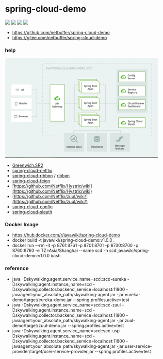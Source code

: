 # spring-cloud-demo
![](https://img.shields.io/static/v1?label=java&message=1.8&color=blue)
![](https://img.shields.io/static/v1?label=sppring-boot&message=2.1.7.RELEASE&color=blue)
![](https://img.shields.io/static/v1?label=sppring-cloud&message=Greenwich.SR2&color=brightgreen)
![](https://img.shields.io/static/v1?label=lombok&message=1.18.8&color=blue)
* https://github.com/netbuffer/spring-cloud-demo  
* https://gitee.com/netbuffer/spring-cloud-demo

### help
![spring-cloud](help/spring-cloud.png)
* [Greenwich.SR2](https://cloud.spring.io/spring-cloud-static/Greenwich.SR2/single/spring-cloud.html)
* [spring-cloud-netflix](https://cloud.spring.io/spring-cloud-netflix/reference/html/)
* [spring-cloud-ribbon](https://cloud.spring.io/spring-cloud-netflix/reference/html/#spring-cloud-ribbon) / [ribbon](https://github.com/Netflix/ribbon/wiki/Getting-Started)
* [spring-cloud-feign](https://cloud.spring.io/spring-cloud-openfeign/reference/html/#spring-cloud-feign)
* [https://github.com/Netflix/Hystrix/wiki](https://github.com/Netflix/Hystrix/wiki)
* [https://github.com/Netflix/zuul/wiki/](https://github.com/Netflix/zuul/wiki/)
* [spring-cloud-config](https://cloud.spring.io/spring-cloud-static/spring-cloud-config/2.1.3.RELEASE/single/spring-cloud-config.html)
* [spring-cloud-sleuth](https://cloud.spring.io/spring-cloud-static/spring-cloud-sleuth/2.1.2.RELEASE/single/spring-cloud-sleuth.html)

### Docker Image
* https://hub.docker.com/r/javawiki/spring-cloud-demo
* docker build -t javawiki/spring-cloud-demo:v1.0.0 .
* docker run --rm -it -p 8761:8761 -p 8701:8701 -p 8700:8700 -p 8760:8760 -e TZ=Asia/Shanghai --name scd -h scd javawiki/spring-cloud-demo:v1.0.0 bash

### reference
* java -Dskywalking.agent.service_name=scd::scd-eureka -Dskywalking.agent.instance_name=scd -Dskywalking.collector.backend_service=localhost:11800 -javaagent:your_absolute_path/skywalking-agent.jar -jar eureka-demo/target/eureka-demo.jar --spring.profiles.active=test
* java -Dskywalking.agent.service_name=scd::scd-zuul -Dskywalking.agent.instance_name=scd -Dskywalking.collector.backend_service=localhost:11800 -javaagent:your_absolute_path/skywalking-agent.jar -jar zuul-demo/target/zuul-demo.jar --spring.profiles.active=test
* java -Dskywalking.agent.service_name=scd::scd-usp -Dskywalking.agent.instance_name=scd -Dskywalking.collector.backend_service=localhost:11800 -javaagent:your_absolute_path/skywalking-agent.jar -jar user-service-provider/target/user-service-provider.jar --spring.profiles.active=test